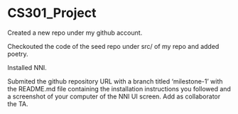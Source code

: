 # CS301_Project

Created a new repo under my github account.

Checkouted the code of the seed repo under src/ of my repo and added poetry.

Installed NNI.

Submited the github repository URL with a branch titled ‘milestone-1’ with the README.md file containing the installation instructions you followed and a screenshot of your computer of the NNI UI screen. Add as collaborator the TA.
